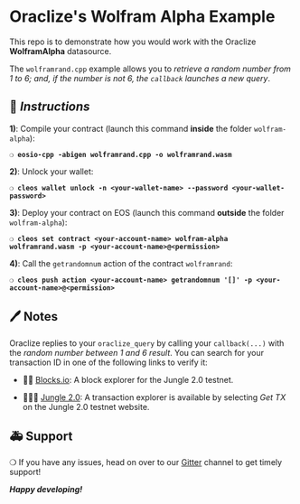 # Oraclize's Wolfram Alpha Example

This repo is to demonstrate how you would work with the Oraclize **WolframAlpha** datasource.

The `wolframrand.cpp` example allows you to *retrieve a random number from 1 to 6; and, if the number is
not 6, the `callback` launches a new query*.

## :page_with_curl: *Instructions*

**1)**: Compile your contract (launch this command **inside** the folder `wolfram-alpha`):

**`❍ eosio-cpp -abigen wolframrand.cpp -o wolframrand.wasm`**

**2)**: Unlock your wallet:

**`❍ cleos wallet unlock -n <your-wallet-name> --password <your-wallet-password>`**

**3)**: Deploy your contract on EOS (launch this command **outside** the folder `wolfram-alpha`):

**`❍ cleos set contract <your-account-name> wolfram-alpha wolframrand.wasm -p <your-account-name>@<permission>`**

**4)**: Call the `getrandomnum` action of the contract `wolframrand`:

**`❍ cleos push action <your-account-name> getrandomnum '[]' -p <your-account-name>@<permission>`**

## :pen: Notes

Oraclize replies to your `oraclize_query` by calling your `callback(...)` with the *random number between 1 and 6 result*.
You can search for your transaction ID in one of the following links to verify it:

* :mag_right::ledger: [Blocks.io](https://jungle.bloks.io/): A block explorer for the Jungle 2.0 testnet.

* :palm_tree::lion::palm_tree: [Jungle 2.0](https://monitor.jungletestnet.io/#home): A transaction explorer is available by selecting *Get TX* on the Jungle 2.0 testnet website.

## :ambulance: Support

❍  If you have any issues, head on over to our [Gitter](https://gitter.im/oraclize/eos-api) channel
to get timely support!

***Happy developing!***
